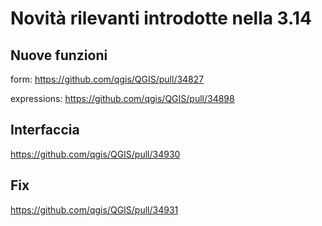 # Novità rilevanti introdotte nella 3.14

## Nuove funzioni

form: https://github.com/qgis/QGIS/pull/34827

expressions: https://github.com/qgis/QGIS/pull/34898

## Interfaccia

https://github.com/qgis/QGIS/pull/34930


## Fix

https://github.com/qgis/QGIS/pull/34931